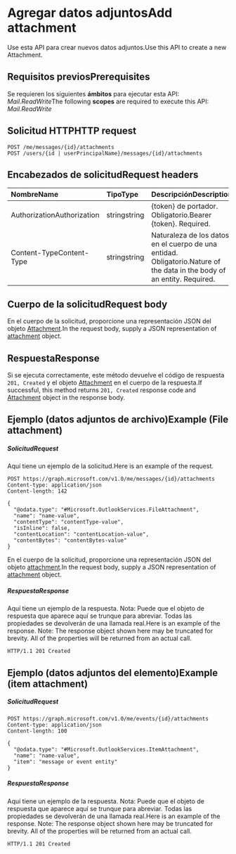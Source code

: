 # <a name="add-attachment"></a><span data-ttu-id="ef105-101">Agregar datos adjuntos</span><span class="sxs-lookup"><span data-stu-id="ef105-101">Add attachment</span></span>

<span data-ttu-id="ef105-102">Use esta API para crear nuevos datos adjuntos.</span><span class="sxs-lookup"><span data-stu-id="ef105-102">Use this API to create a new Attachment.</span></span>
## <a name="prerequisites"></a><span data-ttu-id="ef105-103">Requisitos previos</span><span class="sxs-lookup"><span data-stu-id="ef105-103">Prerequisites</span></span>
<span data-ttu-id="ef105-104">Se requieren los siguientes **ámbitos** para ejecutar esta API:  _Mail.ReadWrite_</span><span class="sxs-lookup"><span data-stu-id="ef105-104">The following **scopes** are required to execute this API: _Mail.ReadWrite_</span></span>
## <a name="http-request"></a><span data-ttu-id="ef105-105">Solicitud HTTP</span><span class="sxs-lookup"><span data-stu-id="ef105-105">HTTP request</span></span>
<!-- { "blockType": "ignored" } -->
```http
POST /me/messages/{id}/attachments
POST /users/{id | userPrincipalName}/messages/{id}/attachments
```
## <a name="request-headers"></a><span data-ttu-id="ef105-106">Encabezados de solicitud</span><span class="sxs-lookup"><span data-stu-id="ef105-106">Request headers</span></span>
| <span data-ttu-id="ef105-107">Nombre</span><span class="sxs-lookup"><span data-stu-id="ef105-107">Name</span></span>       | <span data-ttu-id="ef105-108">Tipo</span><span class="sxs-lookup"><span data-stu-id="ef105-108">Type</span></span> | <span data-ttu-id="ef105-109">Descripción</span><span class="sxs-lookup"><span data-stu-id="ef105-109">Description</span></span>|
|:---------------|:--------|:----------|
| <span data-ttu-id="ef105-110">Authorization</span><span class="sxs-lookup"><span data-stu-id="ef105-110">Authorization</span></span>  | <span data-ttu-id="ef105-111">string</span><span class="sxs-lookup"><span data-stu-id="ef105-111">string</span></span>  | <span data-ttu-id="ef105-p101">{token} de portador. Obligatorio.</span><span class="sxs-lookup"><span data-stu-id="ef105-p101">Bearer {token}. Required.</span></span> |
| <span data-ttu-id="ef105-114">Content-Type</span><span class="sxs-lookup"><span data-stu-id="ef105-114">Content-Type</span></span> | <span data-ttu-id="ef105-115">string</span><span class="sxs-lookup"><span data-stu-id="ef105-115">string</span></span>  | <span data-ttu-id="ef105-p102">Naturaleza de los datos en el cuerpo de una entidad. Obligatorio.</span><span class="sxs-lookup"><span data-stu-id="ef105-p102">Nature of the data in the body of an entity. Required.</span></span> |

## <a name="request-body"></a><span data-ttu-id="ef105-118">Cuerpo de la solicitud</span><span class="sxs-lookup"><span data-stu-id="ef105-118">Request body</span></span>
<span data-ttu-id="ef105-119">En el cuerpo de la solicitud, proporcione una representación JSON del objeto [Attachment](../resources/attachment.md).</span><span class="sxs-lookup"><span data-stu-id="ef105-119">In the request body, supply a JSON representation of [attachment](../resources/attachment.md) object.</span></span>

## <a name="response"></a><span data-ttu-id="ef105-120">Respuesta</span><span class="sxs-lookup"><span data-stu-id="ef105-120">Response</span></span>

<span data-ttu-id="ef105-121">Si se ejecuta correctamente, este método devuelve el código de respuesta `201, Created` y el objeto [Attachment](../resources/attachment.md) en el cuerpo de la respuesta.</span><span class="sxs-lookup"><span data-stu-id="ef105-121">If successful, this method returns `201, Created` response code and [Attachment](../resources/attachment.md) object in the response body.</span></span>

## <a name="example-file-attachment"></a><span data-ttu-id="ef105-122">Ejemplo (datos adjuntos de archivo)</span><span class="sxs-lookup"><span data-stu-id="ef105-122">Example (File attachment)</span></span>
##### <a name="request"></a><span data-ttu-id="ef105-123">Solicitud</span><span class="sxs-lookup"><span data-stu-id="ef105-123">Request</span></span>
<span data-ttu-id="ef105-124">Aquí tiene un ejemplo de la solicitud.</span><span class="sxs-lookup"><span data-stu-id="ef105-124">Here is an example of the request.</span></span>
<!-- {
  "blockType": "request",
  "name": "create_file_attachment_from_eventmessage"
}-->
```http
POST https://graph.microsoft.com/v1.0/me/messages/{id}/attachments
Content-type: application/json
Content-length: 142

{
  "@odata.type": "#Microsoft.OutlookServices.FileAttachment",
  "name": "name-value",
  "contentType": "contentType-value",
  "isInline": false,
  "contentLocation": "contentLocation-value",
  "contentBytes": "contentBytes-value"
}
```

<span data-ttu-id="ef105-125">En el cuerpo de la solicitud, proporcione una representación JSON del objeto [attachment](../resources/attachment.md).</span><span class="sxs-lookup"><span data-stu-id="ef105-125">In the request body, supply a JSON representation of [attachment](../resources/attachment.md) object.</span></span>

##### <a name="response"></a><span data-ttu-id="ef105-126">Respuesta</span><span class="sxs-lookup"><span data-stu-id="ef105-126">Response</span></span>
<span data-ttu-id="ef105-p103">Aquí tiene un ejemplo de la respuesta. Nota: Puede que el objeto de respuesta que aparece aquí se trunque para abreviar. Todas las propiedades se devolverán de una llamada real.</span><span class="sxs-lookup"><span data-stu-id="ef105-p103">Here is an example of the response. Note: The response object shown here may be truncated for brevity. All of the properties will be returned from an actual call.</span></span>
<!-- {
  "blockType": "response",
  "truncated": true,
  "@odata.type": "microsoft.graph.attachment"
} -->
```http
HTTP/1.1 201 Created
```

## <a name="example-item-attachment"></a><span data-ttu-id="ef105-130">Ejemplo (datos adjuntos del elemento)</span><span class="sxs-lookup"><span data-stu-id="ef105-130">Example (item attachment)</span></span>

##### <a name="request"></a><span data-ttu-id="ef105-131">Solicitud</span><span class="sxs-lookup"><span data-stu-id="ef105-131">Request</span></span>
<!-- {
  "blockType": "request",
  "name": "create_item_attachment_from_eventmessage"
}-->
```http
POST https://graph.microsoft.com/v1.0/me/events/{id}/attachments
Content-type: application/json
Content-length: 100

{
  "@odata.type": "#Microsoft.OutlookServices.ItemAttachment",
  "name": "name-value",
  "item": "message or event entity"
}
```

##### <a name="response"></a><span data-ttu-id="ef105-132">Respuesta</span><span class="sxs-lookup"><span data-stu-id="ef105-132">Response</span></span>
<span data-ttu-id="ef105-p104">Aquí tiene un ejemplo de la respuesta. Nota: Puede que el objeto de respuesta que aparece aquí se trunque para abreviar. Todas las propiedades se devolverán de una llamada real.</span><span class="sxs-lookup"><span data-stu-id="ef105-p104">Here is an example of the response. Note: The response object shown here may be truncated for brevity. All of the properties will be returned from an actual call.</span></span>
<!-- {
  "blockType": "response",
  "truncated": true,
  "@odata.type": "microsoft.graph.attachment"
} -->
```http
HTTP/1.1 201 Created
```



<!-- uuid: 8fcb5dbc-d5aa-4681-8e31-b001d5168d79
2015-10-25 14:57:30 UTC -->
<!-- {
  "type": "#page.annotation",
  "description": "Create Attachment",
  "keywords": "",
  "section": "documentation",
  "tocPath": ""
}-->
